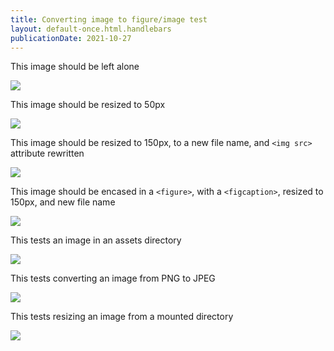 ```yaml
---
title: Converting image to figure/image test
layout: default-once.html.handlebars
publicationDate: 2021-10-27
---
```


This image should be left alone

<img id="no-change" src="img/Human-Skeleton.jpg">

This image should be resized to 50px

<img id="resizeto50" resize-width="50" src="img/Human-Skeleton.jpg">

This image should be resized to 150px, to a new file name, and `<img src>` attribute rewritten

<img id="resizeto150" 
        src="img/Human-Skeleton.jpg"
        resize-width="150"
        resize-to="img/Human-Skeleton-150.jpg">

This image should be encased in a `<figure>`, with a `<figcaption>`, resized to 150px, and new file name

<img id="resizeto250figure" 
        figure
        src="img/Human-Skeleton.jpg"
        resize-width="250"
        resize-to="img/Human-Skeleton-250-figure.jpg"
        caption="Image caption">

This tests an image in an assets directory

<img id="resizerss" src="rss_button.png" resize-width="50">

This tests converting an image from PNG to JPEG

<img id="png2jpg"  src="rss_button.png" resize-width="50" resize-to="rss_button.jpg">

This tests resizing an image from a mounted directory

<img id="mountedimg" src="/mounted/img/Human-Skeleton.jpg" 
    resize-width="100" resize-to="/img/Human-Skeleton-mounted-100.jpg">